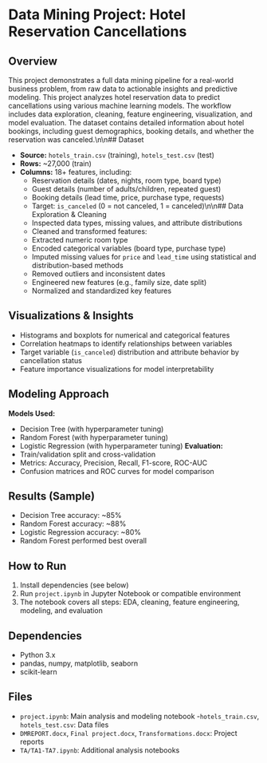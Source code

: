 # Data Mining Project: Hotel Reservation Cancellations

## Overview
This project demonstrates a full data mining pipeline for a real-world business problem, from raw data to actionable insights and predictive modeling.
This project analyzes hotel reservation data to predict cancellations using various machine learning models. The workflow includes data exploration, cleaning, feature engineering, visualization, and model evaluation. The dataset contains detailed information about hotel bookings, including guest demographics, booking details, and whether the reservation was canceled.\n\n## Dataset
- **Source:** `hotels_train.csv` (training), `hotels_test.csv` (test)
- **Rows:** ~27,000 (train)
- **Columns:** 18+ features, including:
    - Reservation details (dates, nights, room type, board type)
    -  Guest details (number of adults/children, repeated guest)
    - Booking details (lead time, price, purchase type, requests)
    - Target: `is_canceled` (0 = not canceled, 1 = canceled)\n\n## Data Exploration & Cleaning
    - Inspected data types, missing values, and attribute distributions
    -  Cleaned and transformed features:
    - Extracted numeric room type
    - Encoded categorical variables (board type, purchase type)
    - Imputed missing values for `price` and `lead_time` using statistical and distribution-based methods
    - Removed outliers and inconsistent dates
    - Engineered new features (e.g., family size, date split)
    - Normalized and standardized key features
## Visualizations & Insights
- Histograms and boxplots for numerical and categorical features
- Correlation heatmaps to identify relationships between variables
- Target variable (`is_canceled`) distribution and attribute behavior by cancellation status
- Feature importance visualizations for model interpretability
## Modeling Approach
**Models Used:**
- Decision Tree (with hyperparameter tuning)
- Random Forest (with hyperparameter tuning)
- Logistic Regression (with hyperparameter tuning)
**Evaluation:**
- Train/validation split and cross-validation
- Metrics: Accuracy, Precision, Recall, F1-score, ROC-AUC
- Confusion matrices and ROC curves for model comparison
## Results (Sample)
- Decision Tree accuracy: ~85%
- Random Forest accuracy: ~88%
- Logistic Regression accuracy: ~80%
- Random Forest performed best overall
## How to Run
1. Install dependencies (see below)
2. Run `project.ipynb` in Jupyter Notebook or compatible environment
3. The notebook covers all steps: EDA, cleaning, feature engineering, modeling, and evaluation
## Dependencies
- Python 3.x
- pandas, numpy, matplotlib, seaborn
- scikit-learn
## Files
- `project.ipynb`: Main analysis and modeling notebook
-`hotels_train.csv`, `hotels_test.csv`: Data files
- `DMREPORT.docx`, `Final project.docx`, `Transformations.docx`: Project reports
- `TA/TA1-TA7.ipynb`: Additional analysis notebooks
